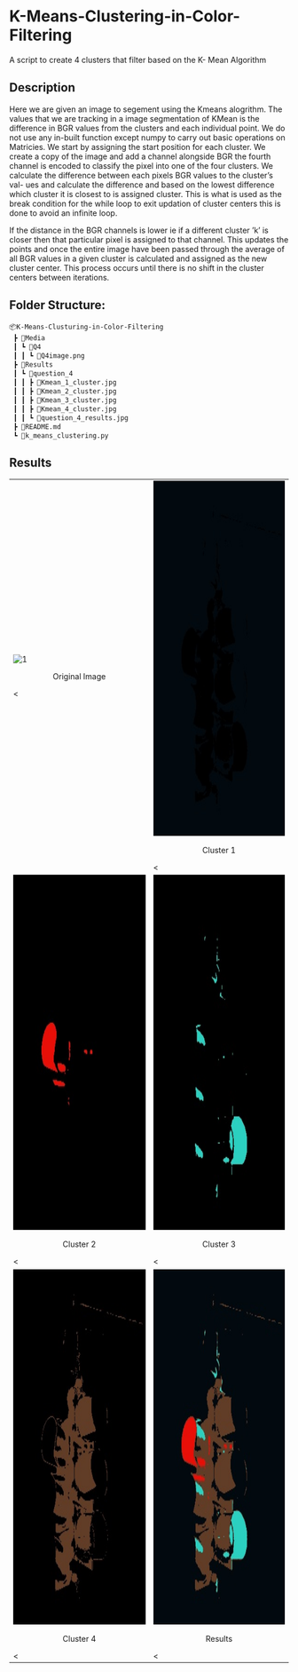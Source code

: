 # K-Means-Clustering-in-Color-Filtering
A script to create 4 clusters that filter based on the K- Mean Algorithm

## Description

Here we are given an image to segement using the Kmeans alogrithm. The values that we are tracking in a image segmentation of KMean is the difference in BGR values from the clusters and each individual point. We do not use any in-built function except numpy to carry out basic operations
on Matricies. We start by assigning the start position for each cluster. We create a copy of the image and add a channel alongside BGR the fourth channel is encoded to classify the pixel into one of the four clusters. We calculate the difference between each pixels BGR values to the cluster’s val-
ues and calculate the difference and based on the lowest difference which cluster it is closest to is assigned cluster. This is what is used as the break condition for the while loop to exit updation of cluster centers this is done to avoid an infinite loop.

If the distance in the BGR channels is lower ie if a different cluster ’k’ is closer then that particular pixel is assigned to that channel. This updates the points and once the entire image have been passed through the average of all BGR values in a given cluster is calculated and assigned as the
new cluster center. This process occurs until there is no shift in the cluster centers between iterations.

## Folder Structure:
```
📦K-Means-Clusturing-in-Color-Filtering
 ┣ 📂Media
 ┃ ┗ 📂Q4
 ┃ ┃ ┗ 📜Q4image.png
 ┣ 📂Results
 ┃ ┗ 📂question_4
 ┃ ┃ ┣ 📜Kmean_1_cluster.jpg
 ┃ ┃ ┣ 📜Kmean_2_cluster.jpg
 ┃ ┃ ┣ 📜Kmean_3_cluster.jpg
 ┃ ┃ ┣ 📜Kmean_4_cluster.jpg
 ┃ ┃ ┗ 📜question_4_results.jpg
 ┣ 📜README.md
 ┗ 📜k_means_clustering.py
```

## Results

<table>
 <tr>
   <td><img src="Media/Q4image.png"  alt="1" width = 360px height = 640px ><p align='center'> Original Image </p><</td>
   <td><img src="Results/question_4/Kmean_1_cluster.jpg"  alt="1" width = 360px height = 640px ><p align='center'> Cluster 1 </p><</td>
 </tr>
 <tr>
   <td><img src="Results/question_4/Kmean_2_cluster.jpg"  alt="1" width = 360px height = 640px ><p align='center'> Cluster 2 </p><</td>
   <td><img src="Results/question_4/Kmean_3_cluster.jpg"  alt="1" width = 360px height = 640px ><p align='center'> Cluster 3 </p><</td>
 </tr>
 <tr>
   <td><img src="Results/question_4/Kmean_4_cluster.jpg"  alt="1" width = 360px height = 640px ><p align='center'> Cluster 4 </p><</td>
   <td><img src="Results/question_4/question_4_results.jpg"  alt="1" width = 360px height = 640px ><p align='center'> Results </p><</td>
 </tr>
</table>
